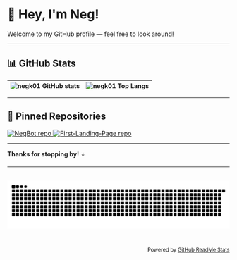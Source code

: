 # 👋 Hey, I'm Neg!

Welcome to my GitHub profile — feel free to look around!

---

## 📊 GitHub Stats

| <img src="https://github-readme-stats.vercel.app/api?username=negk01&show_icons=true&include_all_commits=true&theme=tokyonight&hide_border=true&title_color=66ffff&text_color=cccccc&icon_color=66ffff&bg_color=1a1b27&rank_icon=github" alt="negk01 GitHub stats" /> | <img src="https://github-readme-stats.vercel.app/api/top-langs/?username=negk01&layout=compact&theme=tokyonight&hide_border=true&exclude_repo=github-readme-stats,wasap,AA,test30,test06,A,prueba1&title_color=66ffff&text_color=cccccc&bg_color=1a1b27" alt="negk01 Top Langs" /> |
| ------------- | ------------- |


---

## 📌 Pinned Repositories

<a href="https://github.com/NegK01/NegBot">
  <img src="https://github-readme-stats.vercel.app/api/pin/?username=negk01&repo=Room-Landing-Page&hide_border=true&theme=tokyonight&title_color=66ffff&text_color=cccccc&bg_color=1a1b27" alt="NegBot repo" />
</a>

<a href="https://github.com/NegK01/Fitness-For-One">
  <img src="https://github-readme-stats.vercel.app/api/pin/?username=negk01&repo=fitness-for-one&hide_border=true&theme=tokyonight&title_color=66ffff&text_color=cccccc&bg_color=1a1b27" alt="First-Landing-Page
 repo" />
</a>

---

**Thanks for stopping by!** ⭐️

---


<div align=center>
  
 <img src="https://raw.githubusercontent.com/NegK01/negk01/output/snake.svg" alt="Snake animation" />
  
</div>
<p align="right"><sub>Powered by <a href="https://github.com/anuraghazra/github-readme-stats">GitHub ReadMe Stats</a></sub></p>
